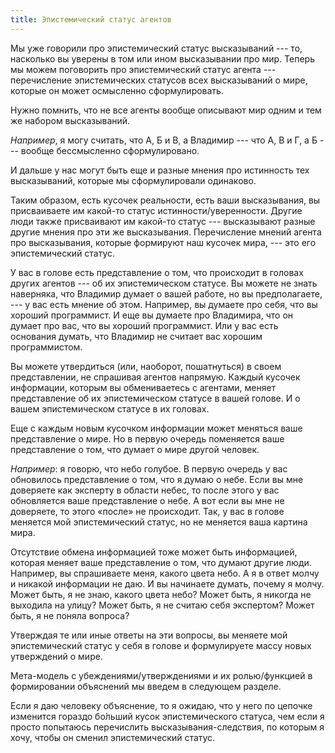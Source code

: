 ```yaml
---
title: Эпистемический статус агентов
---
```


Мы уже говорили про эпистемический статус высказываний --- то, насколько
вы уверены в том или ином высказывании про мир. Теперь мы можем
поговорить про эпистемический статус агента --- перечисление
эпистемических статусов всех высказываний о мире, которые он может
осмысленно сформулировать.

Нужно помнить, что не все агенты вообще описывают мир одним и тем же
набором высказываний.

*Например*, я могу считать, что А, Б и В, а Владимир --- что А, В и Г, а
Б --- вообще бессмысленно сформулировано.

И дальше у нас могут быть еще и разные мнения про истинность тех
высказываний, которые мы сформулировали одинаково.

Таким образом, есть кусочек реальности, есть ваши высказывания, вы
присваиваете им какой-то статус истинности/уверенности. Другие люди
также присваивают им какой-то статус --- высказывают разные другие
мнения про эти же высказывания. Перечисление мнений агента про
высказывания, которые формируют наш кусочек мира, --- это его
эпистемический статус.

У вас в голове есть представление о том, что происходит в головах других
агентов --- об их эпистемическом статусе. Вы можете не знать наверняка,
что Владимир думает о вашей работе, но вы предполагаете, --- у вас есть
мнение об этом. Например, вы думаете про себя, что вы хороший
программист. И еще вы думаете про Владимира, что он думает про вас, что
вы хороший программист. Или у вас есть основания думать, что Владимир не
считает вас хорошим программистом.

Вы можете утвердиться (или, наоборот, пошатнуться) в своем
представлении, не спрашивая агентов напрямую. Каждый кусочек информации,
которым вы обмениваетесь с агентами, меняет представление об их
эпистемическом статусе в вашей голове. И о вашем эпистемическом статусе
в их головах.

Еще с каждым новым кусочком информации может меняться ваше представление
о мире. Но в первую очередь поменяется ваше представление о том, что
думает о мире другой человек.

*Например*: я говорю, что небо голубое. В первую очередь у вас
обновилось представление о том, что я думаю о небе. Если вы мне
доверяете как эксперту в области небес, то после этого у вас обновляется
ваше представление о небе. А вот если вы мне не доверяете, то этого
«после» не происходит. Так, у вас в голове меняется мой эпистемический
статус, но не меняется ваша картина мира.

Отсутствие обмена информацией тоже может быть информацией, которая
меняет ваше представление о том, что думают другие люди. Например, вы
спрашиваете меня, какого цвета небо. А я в ответ молчу и никакой
информации не даю. И вы начинаете думать, почему я молчу. Может быть, я
не знаю, какого цвета небо? Может быть, я никогда не выходила на улицу?
Может быть, я не считаю себя экспертом? Может быть, я не поняла вопроса?

Утверждая те или иные ответы на эти вопросы, вы меняете мой
эпистемический статус у себя в голове и формулируете массу новых
утверждений о мире.

Мета-модель с убеждениями/утверждениями и их ролью/функцией в
формировании объяснений мы введем в следующем разделе.

Если я даю человеку объяснение, то я ожидаю, что у него по цепочке
изменится гораздо бо́льший кусок эпистемического статуса, чем если я
просто попытаюсь перечислить высказывания-следствия, по которым я хочу,
чтобы он сменил эпистемический статус.
